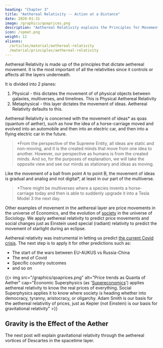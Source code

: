 ```yaml
---
heading: "Chapter 3"
title: "Aethereal Relativity -- Action at a Distance"
date: 2020-01-31
image: /graphics/qoaprices.png
description: "Aethereal Relativity explains the Principles for Movement in the Aethereal Layer which is above the Spatial Layer"
icon: /spmat.png
weight: 12
aliases:
  /articles/material/aethereal-relativity
  /material/principles/aethereal-relativity  
---
```




Aethereal Relativity is made up of the principles that dictate aethereal movement. It is the most important of all the relativities since it controls or affects all the layers underneath. 

It is divided into 2 planes:

1. Physical - this dictates the movement of of physical objects between galaxies, multiverses, and timelines. This is Physical Aethereal Relativity 
2. Metaphysical - this layer dictates the movement of ideas. Aethereal Relativity defaults to this.


Aethereal Relativity is concerned with the movement of ideas* as qoas (quantum of aether), such as how the idea of a horse-carriage moved and evolved into an automobile and then into an electric car, and then into a flying electric car in the future.  

> *From the perspective of the Supreme Entity, all ideas are static and non-moving, and it is the created minds that move from one idea to another. However, our perspective as humans is from the created minds. And so, for the purposes of explanation, we will take the opposite view and see our minds as stationary and ideas as moving.



Like the movement of a ball from point A to point B, the movement of ideas is gradual and analog and not digital*, at least in our part of the multiverse. 

> *There might be multiverses where a species invents a horse-carriage today and then is able to suddenly upgrade it into a Tesla Model 3 the next day.


Other examples of movement in the aethereal layer are price movements in the universe of Economics, and the evolution of [society](/social/supersociology/principles/part-1/chapter-01) in the universe of Sociology. We apply aethereal relativity to predict price movements and social changes just as Einstein used special (radiant) relativity to predict the movement of starlight during an eclipse.

Aethereal relativity was instrumental in letting us predict [the current Covid crisis](/social/supersociology/precrisis-years). The next step is to apply it for other predictions such as:
- The start of the wars between EU-AUKUS vs Russia-China
- The end of Covid
- Specific country outcomes
- and so on

<!-- SMITH:This is why Newton's system gained the general and complete approbation of mankind and is the greatest discovery that ever was made by man. It discovered an immense chain of the most important and sublime truths, all closely connected together, by one capital fact called gravity which we experience daily.
 -->


{{< img src="/graphics/qoaprices.png" alt="Price trends as Quanta of Aether" cap="Economic Superphysics (as '[Supereconomics](/social/economics)') applies aethereal relativity to know the real prices of everything. Social Superphysics applies it to know where society is heading whether into democracy, tyranny, aristocracy, or oligarchy. Adam Smith is our basis for the aethereal relativitiy of prices, just as Kepler (not Einstein) is our basis for gravitational relativity" >}}


## Gravity is the Effect of the Aether

The next post will explain gravitational relativity through the aethereal vortices of Descartes in the spacetime layer.
